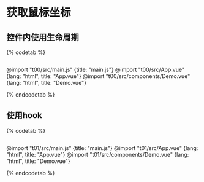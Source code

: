 # 获取鼠标坐标

## 控件内使用生命周期

{% codetab %}
```txt
```
@import "t00/src/main.js" {title: "main.js"}
@import "t00/src/App.vue" {lang: "html", title: "App.vue"}
@import "t00/src/components/Demo.vue"  {lang: "html", title: "Demo.vue"}

{% endcodetab %}

## 使用hook

{% codetab %}
```txt
```
@import "t01/src/main.js" {title: "main.js"}
@import "t01/src/App.vue" {lang: "html", title: "App.vue"}
@import "t01/src/components/Demo.vue"  {lang: "html", title: "Demo.vue"}

{% endcodetab %}